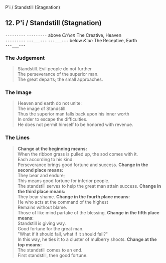 P'i / Standstill (Stagnation)
## 12. P'i / Standstill (Stagnation)
``---------``
``---------`` above _Ch'ien_ The Creative, Heaven  
``---------``
``---___---``
``---___---`` below _K'un_ The Receptive, Earth  
``---___---``
### The Judgement
> Standstill. Evil people do not further  
 The perseverance of the superior man.  
 The great departs; the small approaches.
### The Image
> Heaven and earth do not unite:  
 The image of Standstill.  
 Thus the superior man falls back upon his inner worth  
 In order to escape the difficulties.  
 He does not permit himself to be honored with revenue.
### The Lines

 > **Change at the beginning means:**  
 When the ribbon grass is pulled up, the sod comes with it.  
 Each according to his kind.  
 Perseverance brings good fortune and success.
 > **Change in the second place means:**  
 They bear and endure;  
 This means good fortune for inferior people.  
 The standstill serves to help the great man attain success.
 > **Change in the third place means:**  
 They bear shame.
 > **Change in the fourth place means:**  
 He who acts at the command of the highest  
 Remains without blame.  
 Those of like mind partake of the blessing.
 > **Change in the fifth place means:**  
 Standstill is giving way.  
 Good fortune for the great man.  
 "What if it should fail, what if it should fail?"  
 In this way, he ties it to a cluster of mulberry shoots.
 > **Change at the top means:**  
 The standstill comes to an end.  
 First standstill, then good fortune.



